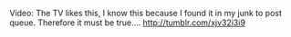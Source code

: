 Video: The TV likes this, I know this because I found it in my junk to post queue. Therefore it must be true.... http://tumblr.com/xjv32i3i9